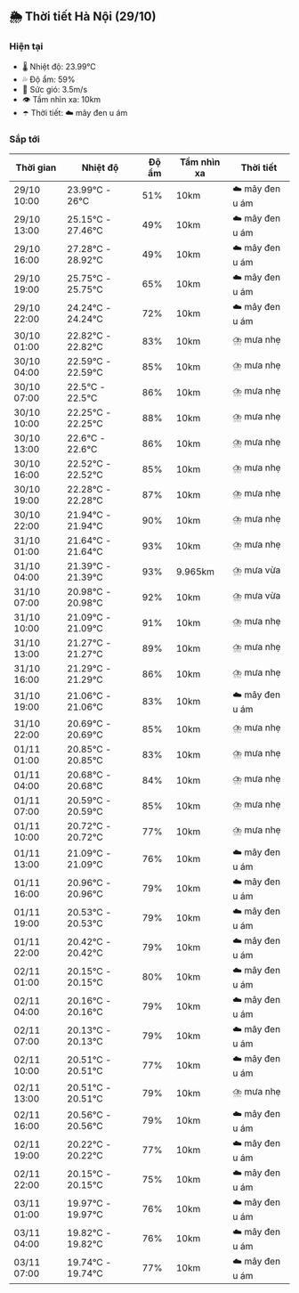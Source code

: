 ## 🌦️ Thời tiết Hà Nội (29/10)

### Hiện tại

- 🌡️ Nhiệt độ: 23.99℃
- 💦 Độ ẩm: 59%
- 💨 Sức gió: 3.5m/s
- 👁️ Tầm nhìn xa: 10km
- ☂️ Thời tiết: ☁️ mây đen u ám

### Sắp tới

| Thời gian | Nhiệt độ | Độ ẩm | Tầm nhìn xa | Thời tiết |
| --- | --- | --- | --- | --- |
| 29/10 10:00 | 23.99℃ - 26℃ | 51% | 10km | ☁️ mây đen u ám |
| 29/10 13:00 | 25.15℃ - 27.46℃ | 49% | 10km | ☁️ mây đen u ám |
| 29/10 16:00 | 27.28℃ - 28.92℃ | 49% | 10km | ☁️ mây đen u ám |
| 29/10 19:00 | 25.75℃ - 25.75℃ | 65% | 10km | ☁️ mây đen u ám |
| 29/10 22:00 | 24.24℃ - 24.24℃ | 72% | 10km | ☁️ mây đen u ám |
| 30/10 01:00 | 22.82℃ - 22.82℃ | 83% | 10km | ⛈️ mưa nhẹ |
| 30/10 04:00 | 22.59℃ - 22.59℃ | 85% | 10km | ⛈️ mưa nhẹ |
| 30/10 07:00 | 22.5℃ - 22.5℃ | 86% | 10km | ⛈️ mưa nhẹ |
| 30/10 10:00 | 22.25℃ - 22.25℃ | 88% | 10km | ⛈️ mưa nhẹ |
| 30/10 13:00 | 22.6℃ - 22.6℃ | 86% | 10km | ⛈️ mưa nhẹ |
| 30/10 16:00 | 22.52℃ - 22.52℃ | 85% | 10km | ⛈️ mưa nhẹ |
| 30/10 19:00 | 22.28℃ - 22.28℃ | 87% | 10km | ⛈️ mưa nhẹ |
| 30/10 22:00 | 21.94℃ - 21.94℃ | 90% | 10km | ⛈️ mưa nhẹ |
| 31/10 01:00 | 21.64℃ - 21.64℃ | 93% | 10km | ⛈️ mưa nhẹ |
| 31/10 04:00 | 21.39℃ - 21.39℃ | 93% | 9.965km | ⛈️ mưa vừa |
| 31/10 07:00 | 20.98℃ - 20.98℃ | 92% | 10km | ⛈️ mưa vừa |
| 31/10 10:00 | 21.09℃ - 21.09℃ | 91% | 10km | ⛈️ mưa nhẹ |
| 31/10 13:00 | 21.27℃ - 21.27℃ | 89% | 10km | ⛈️ mưa nhẹ |
| 31/10 16:00 | 21.29℃ - 21.29℃ | 86% | 10km | ⛈️ mưa nhẹ |
| 31/10 19:00 | 21.06℃ - 21.06℃ | 83% | 10km | ☁️ mây đen u ám |
| 31/10 22:00 | 20.69℃ - 20.69℃ | 85% | 10km | ⛈️ mưa nhẹ |
| 01/11 01:00 | 20.85℃ - 20.85℃ | 83% | 10km | ⛈️ mưa nhẹ |
| 01/11 04:00 | 20.68℃ - 20.68℃ | 84% | 10km | ⛈️ mưa nhẹ |
| 01/11 07:00 | 20.59℃ - 20.59℃ | 85% | 10km | ⛈️ mưa nhẹ |
| 01/11 10:00 | 20.72℃ - 20.72℃ | 77% | 10km | ⛈️ mưa nhẹ |
| 01/11 13:00 | 21.09℃ - 21.09℃ | 76% | 10km | ☁️ mây đen u ám |
| 01/11 16:00 | 20.96℃ - 20.96℃ | 79% | 10km | ☁️ mây đen u ám |
| 01/11 19:00 | 20.53℃ - 20.53℃ | 79% | 10km | ☁️ mây đen u ám |
| 01/11 22:00 | 20.42℃ - 20.42℃ | 79% | 10km | ☁️ mây đen u ám |
| 02/11 01:00 | 20.15℃ - 20.15℃ | 80% | 10km | ☁️ mây đen u ám |
| 02/11 04:00 | 20.16℃ - 20.16℃ | 79% | 10km | ☁️ mây đen u ám |
| 02/11 07:00 | 20.13℃ - 20.13℃ | 79% | 10km | ☁️ mây đen u ám |
| 02/11 10:00 | 20.51℃ - 20.51℃ | 77% | 10km | ☁️ mây đen u ám |
| 02/11 13:00 | 20.51℃ - 20.51℃ | 79% | 10km | ⛈️ mưa nhẹ |
| 02/11 16:00 | 20.56℃ - 20.56℃ | 79% | 10km | ☁️ mây đen u ám |
| 02/11 19:00 | 20.22℃ - 20.22℃ | 77% | 10km | ☁️ mây đen u ám |
| 02/11 22:00 | 20.15℃ - 20.15℃ | 75% | 10km | ☁️ mây đen u ám |
| 03/11 01:00 | 19.97℃ - 19.97℃ | 76% | 10km | ☁️ mây đen u ám |
| 03/11 04:00 | 19.82℃ - 19.82℃ | 76% | 10km | ☁️ mây đen u ám |
| 03/11 07:00 | 19.74℃ - 19.74℃ | 77% | 10km | ☁️ mây đen u ám |
